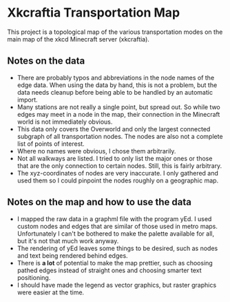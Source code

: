 # Xkcraftia Transportation Map

This project is a topological map of the various transportation modes on the main map of
the xkcd Minecraft server (xkcraftia).

## Notes on the data
* There are probably typos and abbreviations in the node names of the edge data. When using
the data by hand, this is not a problem, but the data needs cleanup before being able to be
handled by an automatic import.
* Many stations are not really a single point, but spread out. So while two edges may meet in
a node in the map, their connection in the Minecraft world is not immediately obvious.
* This data only covers the Overworld and only the largest connected subgraph of all transportation
nodes. The nodes are also not a complete list of points of interest.
* Where no names were obvious, I chose them arbitrarily.
* Not all walkways are listed. I tried to only list the major ones or those that are the only connection
to certain nodes. Still, this is fairly arbitrary.
* The xyz-coordinates of nodes are very inaccurate. I only gathered and used them so I could pinpoint
the nodes roughly on a geographic map.

## Notes on the map and how to use the data
* I mapped the raw data in a graphml file with the program yEd. I used custom nodes and edges that are similar
of those used in metro maps. Unfortunately I can't be bothered to make the palette available for all, but it's
not that much work anyway.
* The rendering of yEd leaves some things to be desired, such as nodes and text being rendered behind edges.
* There is **a lot** of potential to make the map prettier, such as choosing pathed edges instead of straight ones
and choosing smarter text positioning.
* I should have made the legend as vector graphics, but raster graphics were easier at the time.